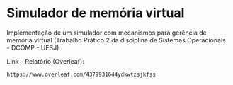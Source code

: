# Simulador de memória virtual
 Implementação de um simulador com mecanismos para gerência de memória virtual (Trabalho Prático 2 da disciplina de Sistemas Operacionais - DCOMP - UFSJ)

Link - Relatório (Overleaf):

    https://www.overleaf.com/4379931644ydkwtzsjkfss
